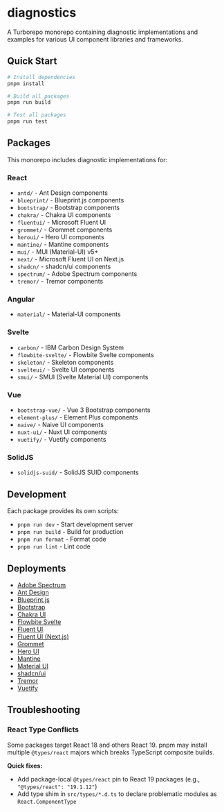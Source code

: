 # diagnostics

A Turborepo monorepo containing diagnostic implementations and examples for various UI component libraries and frameworks.

## Quick Start

```bash
# Install dependencies
pnpm install

# Build all packages
pnpm run build

# Test all packages
pnpm run test
```

## Packages

This monorepo includes diagnostic implementations for:

### React

- `antd/` - Ant Design components
- `blueprint/` - Blueprint.js components
- `bootstrap/` - Bootstrap components
- `chakra/` - Chakra UI components
- `fluentui/` - Microsoft Fluent UI
- `grommet/` - Grommet components
- `heroui/` - Hero UI components
- `mantine/` - Mantine components
- `mui/` - MUI (Material-UI) v5+
- `next/` - Microsoft Fluent UI on Next.js
- `shadcn/` - shadcn/ui components
- `spectrum/` - Adobe Spectrum components
- `tremor/` - Tremor components

### Angular

- `material/` - Material-UI components

### Svelte

- `carbon/` - IBM Carbon Design System
- `flowbite-svelte/` - Flowbite Svelte components
- `skeleton/` - Skeleton components
- `svelteui/` - Svelte UI components
- `smui/` - SMUI (Svelte Material UI) components

### Vue

- `bootstrap-vue/` - Vue 3 Bootstrap components
- `element-plus/` - Element Plus components
- `naive/` - Naive UI components
- `nuxt-ui/` - Nuxt UI components
- `vuetify/` - Vuetify components

### SolidJS
- `solidjs-suid/` - SolidJS SUID components

## Development

Each package provides its own scripts:

- `pnpm run dev` - Start development server
- `pnpm run build` - Build for production
- `pnpm run format` - Format code
- `pnpm run lint` - Lint code

## Deployments

- [Adobe Spectrum](https://atdiagnostics-spectrum.onrender.com/)
- [Ant Design](https://atdiagnostics-antd.onrender.com/)
- [Blueprint.js](https://atdiagnostics-blueprint.onrender.com/)
- [Bootstrap](https://atdiagnostics-bootstrap.onrender.com/)
- [Chakra UI](https://atdiagnostics-chakra.onrender.com/)
- [Flowbite Svelte](https://atdiagnostics-flowbite-svelte.onrender.com/)
- [Fluent UI](https://atdiagnostics-fluentui.onrender.com/)
- [Fluent UI (Next.js)](https://atdiagnostics-next.onrender.com/)
- [Grommet](https://atdiagnostics-grommet.onrender.com/)
- [Hero UI](https://atdiagnostics-heroui.onrender.com/)
- [Mantine](https://atdiagnostics-mantine.onrender.com/)
- [Material UI](https://atdiagnostics-mui.onrender.com/)
- [shadcn/ui](https://atdiagnostics-shadcn.onrender.com/)
- [Tremor](https://atdiagnostics-tremor.onrender.com/)
- [Vuetify](https://atdiagnostics-vuetify.onrender.com/)

## Troubleshooting

### React Type Conflicts

Some packages target React 18 and others React 19. pnpm may install multiple `@types/react` majors which breaks TypeScript composite builds.

**Quick fixes:**

- Add package-local `@types/react` pin to React 19 packages (e.g., `"@types/react": "19.1.12"`)
- Add type shim in `src/types/*.d.ts` to declare problematic modules as `React.ComponentType`

